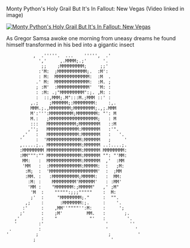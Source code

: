 Monty Python's Holy Grail But It's In Fallout: New Vegas (Video linked in image)

[![Monty Python's Holy Grail But It's In Fallout: New Vegas](https://img.youtube.com/vi/CwRttpeyv6o/hqdefault.jpg)](https://www.youtube.com/watch?v=CwRttpeyv6o)

As Gregor Samsa awoke one morning from uneasy dreams he found himself transformed in his bed into a gigantic insect
~~~
          ,  .'''''.  ...    ''''',  .'          
            ','     ,.MMMM;.;'      '.            
             ;;    ;MMMMMMMMM;     ;;'            
            :'M:  ;MMMMMMMMMMM;.  :M':            
            : M:  MMMMMMMMMMMMM:  :M  .           
           .' M:  MMMMMMMMMMMMM:  :M. ;           
           ; :M'  :MMMMMMMMMMMM'  'M: :           
           : :M: .;"MMMMMMMMM":;. ,M: :           
           :  ::,MMM;.M":::M.;MMM ::' :           
         ,.;    ;MMMMMM;:MMMMMMMM:    :,.         
         MMM.;.,MMMMMMMM;MMMMMMMM;.,;.MMM         
         M':''':MMMMMMMMM;MMMMMMMM: "': M         
         M.:   ;MMMMMMMMMMMMMMMMMM;   : M         
         :::   MMMMMMMMMMM;MMMMMMMM   ::M         
        ,'';   MMMMMMMMMMMM:MMMMMMM   :'".        
      ,'   :   MMMMMMMMMMMM:MMMMMMM   :   '.      
     '     :  'MMMMMMMMMMMMM:MMMMMM   ;     '     
     ,.....;.. MMMMMMMMMMMMM:MMMMMM ..:....;.     
     :MMMMMMMM MMMMMMMMMMMMM:MMMMMM MMMMMMMM:     
     :MM""":"" MMMMMMMMMMMMM:MMMMMM "": "'MM:     
      MM:   :  MMMMMMMMMMMMM:MMMMMM  ,'  :MM      
      'MM   :  :MMMMMMMMMMMM:MMMMM:  :   ;M:      
       :M;  :  'MMMMMMMMMMMMMMMMMM'  :  ;MM       
       :MM. :   :MMMMMMMMMM;MMMMM:   :  MM:       
        :M: :    MMMMMMMMM'MMMMMM'   : :MM'       
        'MM :    "MMMMMMM:;MMMMM"   ,' ;M"        
         'M  :    """"":;;;"""""    :  M:         
         ;'  :     "MMMMMMMM;."     :  "".        
       ,;    :      :MMMMMMM:;.     :    '.       
      :'     :    ,MM''""""'':M:    :     ';      
     ;'      :    ;M'         MM.   :       ;.    
   ,'        :    "            "'   :        '.   
   '        :'                       '        ''  
 .          :                        '          ' 
'          ;                          ;          '
          ;                            '
~~~
